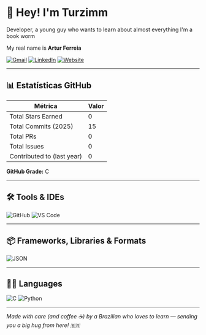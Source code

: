 # 👋 Hey! I'm Turzimm

Developer, a young guy who wants to learn about almost everything I'm a book worm

My real name is **Artur Ferreia**

 [![Gmail](https://img.shields.io/badge/Gmail-D14836?style=for-the-badge&logo=gmail&logoColor=white)](mailto:arturfsales@gmail.com) [![LinkedIn](https://img.shields.io/badge/LinkedIn-0077B5?style=for-the-badge&logo=linkedin&logoColor=white)](www.linkedin.com/in/artur-ferreira-sales-26a927370) [![Website](https://img.shields.io/badge/Website-000000?style=for-the-badge&logo=google-chrome&logoColor=white)]([https://seusite.com](https://github.com/TurzimmGit))

---

## 📊 Estatísticas GitHub

| Métrica                  | Valor |
|--------------------------|-------|
| Total Stars Earned        | 0   |
| Total Commits (2025)      | 15    |
| Total PRs                 | 0     |
| Total Issues              | 0     |
| Contributed to (last year)| 0     |

**GitHub Grade:** C

---

## 🛠️ Tools & IDEs

![GitHub](https://img.shields.io/badge/GitHub-181717?style=flat&logo=github&logoColor=white) ![VS Code](https://img.shields.io/badge/VS%20Code-007ACC?style=flat&logo=visual-studio-code&logoColor=white)

---

## 📦 Frameworks, Libraries & Formats

 ![JSON](https://img.shields.io/badge/JSON-000000?style=flat&logo=json&logoColor=white)

---

## 👨‍💻 Languages

![C](https://img.shields.io/badge/C-00599C?style=flat&logo=c&logoColor=white) ![Python]([https://img.shields.io/badge/Python-3776AB?style=flat&logo=python&logoColor=white](https://camo.githubusercontent.com/d1652ce9d9e41d898ea03bd8772e8accb903947dc6bba2a410d76462f7d63d1b/68747470733a2f2f63646e2e6a7364656c6976722e6e65742f67682f64657669636f6e732f64657669636f6e2f69636f6e732f707974686f6e2f707974686f6e2d6f726967696e616c2e737667))

---

*Made with care (and coffee ☕) by a Brazilian who loves to learn — sending you a big hug from here! 🇧🇷*
